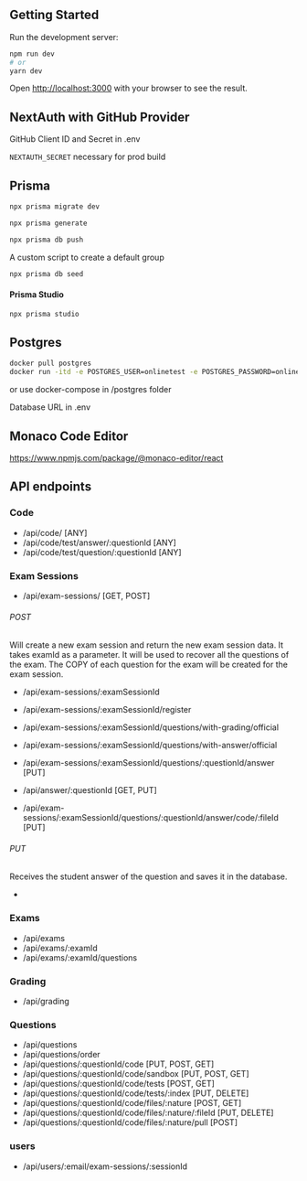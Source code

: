 ## Getting Started

Run the development server:

```bash
npm run dev
# or
yarn dev
```

Open [http://localhost:3000](http://localhost:3000) with your browser to see the result.


## NextAuth with GitHub Provider

GitHub Client ID and Secret in .env

`NEXTAUTH_SECRET` necessary for prod build

## Prisma

```bash
npx prisma migrate dev
```
```bash
npx prisma generate
```
```bash
npx prisma db push
```
A custom script to create a default group
```bash
npx prisma db seed 
```

#### Prisma Studio

```bash
npx prisma studio
```

## Postgres

```bash
docker pull postgres
docker run -itd -e POSTGRES_USER=onlinetest -e POSTGRES_PASSWORD=onlinetest -p 5432:5432 -v /data:/var/lib/postgresql/data --name postgresql postgres
```
or use docker-compose in /postgres folder

Database URL in .env

## Monaco Code Editor
https://www.npmjs.com/package/@monaco-editor/react

## API endpoints

### Code 
- /api/code/ [ANY]
- /api/code/test/answer/:questionId [ANY]
- /api/code/test/question/:questionId [ANY]

### Exam Sessions
- /api/exam-sessions/ [GET, POST]

###### POST 

Will create a new exam session and return the new exam session data. 
It takes examId as a parameter. It will be used to recover all the questions of the exam. 
The COPY of each question for the exam will be created for the exam session. 
  
- /api/exam-sessions/:examSessionId
- /api/exam-sessions/:examSessionId/register
- /api/exam-sessions/:examSessionId/questions/with-grading/official
- /api/exam-sessions/:examSessionId/questions/with-answer/official
- /api/exam-sessions/:examSessionId/questions/:questionId/answer [PUT]

- /api/answer/:questionId [GET, PUT]
- /api/exam-sessions/:examSessionId/questions/:questionId/answer/code/:fileId [PUT]

###### PUT
Receives the student answer of the question and saves it in the database.


- 
### Exams 

- /api/exams 
- /api/exams/:examId
- /api/exams/:examId/questions

### Grading 

- /api/grading

### Questions

- /api/questions
- /api/questions/order
- /api/questions/:questionId/code [PUT, POST, GET]
- /api/questions/:questionId/code/sandbox [PUT, POST, GET]
- /api/questions/:questionId/code/tests [POST, GET]
- /api/questions/:questionId/code/tests/:index [PUT, DELETE]
- /api/questions/:questionId/code/files/:nature [POST, GET]
- /api/questions/:questionId/code/files/:nature/:fileId [PUT, DELETE]
- /api/questions/:questionId/code/files/:nature/pull [POST]





### users 

- /api/users/:email/exam-sessions/:sessionId 
